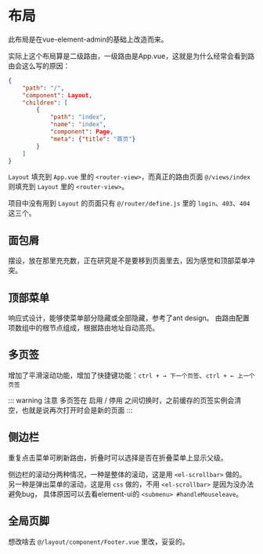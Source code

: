 # 布局

此布局是在vue-element-admin的基础上改造而来。

实际上这个布局算是二级路由，一级路由是App.vue，这就是为什么经常会看到路由会这么写的原因：
```json
{
    "path": "/",
    "component": Layout,
    "children": [
        {
            "path": "index",
            "name": "index",
            "component": Page,
            "meta": {"title": "首页"}
        }
    ]
}
```
`Layout` 填充到 `App.vue` 里的 `<router-view>`，而真正的路由页面 `@/views/index` 则填充到 `Layout` 里的 `<router-view>`。

项目中没有用到 `Layout` 的页面只有 `@/router/define.js` 里的 `login`、`403`、`404` 这三个。

## 面包屑

摆设，放在那里充充数，正在研究是不是要移到页面里去，因为感觉和顶部菜单冲突。

## 顶部菜单

响应式设计，能够使菜单部分隐藏或全部隐藏，参考了ant design。
由路由配置项数组中的根节点组成，根据路由地址自动高亮。

## 多页签

增加了平滑滚动功能，增加了快捷键功能：`ctrl + → 下一个页签`、`ctrl + ← 上一个页签`

::: warning 注意 
多页签在 启用 / 停用 之间切换时，之前缓存的页签实例会清空，也就是说再次打开时会是新的页面
:::

## 侧边栏

重复点击菜单可刷新路由，折叠时可以选择是否在折叠菜单上显示父级。

侧边栏的滚动分两种情况，一种是整体的滚动，这是用 `<el-scrollbar>` 做的。
另一种是弹出菜单的滚动，这是用 `css` 做的，不用 `<el-scrollbar>` 是因为没办法避免bug，
具体原因可以去看element-ui的 `<submenu> #handleMouseleave`。

## 全局页脚

想改啥去 `@/layout/component/Footer.vue` 里改，妥妥的。


